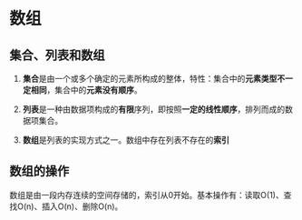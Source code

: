 [参考链接]:https://leetcode-cn.com/leetbook/read/array-and-string/ybfut/

# 数组

## 集合、列表和数组

1. **集合**是由一个或多个确定的元素所构成的整体，特性：集合中的**元素类型不一定相同**，集合中的**元素没有顺序**。
2. **列表**是一种由数据项构成的**有限**序列，即按照**一定的线性顺序**，排列而成的数据项集合。

3. **数组**是列表的实现方式之一。数组中存在列表不存在的**索引**

## 数组的操作

​	数组是由一段内存连续的空间存储的，索引从0开始。基本操作有：读取O(1)、查找O(n)、插入O(n)、删除O(n)。

